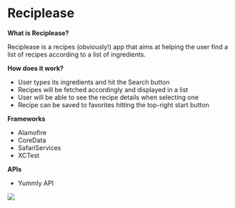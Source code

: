 # Reciplease

**What is Reciplease?**

Reciplease is a recipes (obviously!) app that aims at helping the user find a list of recipes according to a list of ingredients.

**How does it work?**

- User types its ingredients and hit the Search button
- Recipes will be fetched accordingly and displayed in a list
- User will be able to see the recipe details when selecting one
- Recipe can be saved to favorites hitting the top-right start button

**Frameworks**

- Alamofire
- CoreData
- SafariServices
- XCTest

**APIs**

- Yummly API


![](Reciplease.gif)

